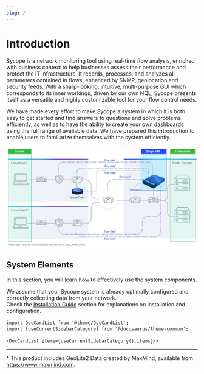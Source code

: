 ```yaml
---
slug: /
---
```


# Introduction

Sycope is a network monitoring tool using real-time flow analysis, enriched with business context to help businesses assess their performance and protect the IT infrastructure. It records, processes, and analyzes all parameters contained in flows, enhanced by SNMP, geolocation and security feeds. With a sharp-looking, intuitive, multi-purpose GUI which corresponds to its inner workings, driven by our own NQL, Sycope presents itself as a versatile and highly customizable tool for your flow control needs.

We have made every effort to make Sycope a system in which it is both easy to get started and find answers to questions and solve problems efficiently, as well as to have the ability to create your own dashboards using the full range of available data. We have prepared this introduction to enable users to familiarize themselves with the system efficiently. 

![image-20220610130841904](assets_01-Introduction/image-20220610130841904.png)


## System Elements

In this section, you will learn how to effectively use the system components. 

We assume that your Sycope system is already optimally configured and correctly collecting data from your network.  
Check the [Installation Guide](/Installation-Guide) section for explanations on installation and configuration.


```mdx-code-block
import DocCardList from '@theme/DocCardList';
import {useCurrentSidebarCategory} from '@docusaurus/theme-common';

<DocCardList items={useCurrentSidebarCategory().items}/>
```

---
\* This product includes GeoLite2 Data created by MaxMind, available from https://www.maxmind.com.
